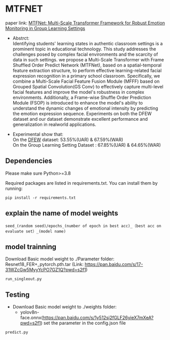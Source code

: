 
# MTFNET
paper link: [MTFNet: Multi-Scale Transformer Framework for Robust Emotion Monitoring in Group Learning Settings](http://www.apsipa2024.org/files/papers/78.pdf)
- Abstrct:   
Identifying students' learning states in authentic classroom settings is a prominent topic in educational technology.
This study addresses the challenges posed by complex facial environments and the scarcity of data in such settings. 
we propose a Multi-Scale Transformer with Frame Shuffled Order Predict Network (MTFNet), based on a spatial-temporal feature
extraction structure, to perform effective learning-related facial expression recognition in a primary school classroom. Specifically,
we combine a Multi-Scale Facial Feature Fusion Module (MFFF) based on Grouped Spatial Convolution(GS Conv) to effectively
capture multi-level facial features and improve the model's robustness in complex environments. Additionally, a Frame-wise 
Shuffle Order Prediction Module (FSOP) is introduced to enhance the model's ability to understand the dynamic changes of
emotional intensity by predicting the emotion expression sequence. Experiments on both the DFEW dataset and our dataset
demonstrate excellent performance and generalization in realworld applications.

- Experimental show that:  
On the [DFEW](https://dfew-dataset.github.io/) dataset: 53.55%(UAR) & 67.59%(WAR)  
On the Group Learning Setting Dataset : 67.85%(UAR) & 64.65%(WAR)

## Dependencies

Please make sure Python>=3.8

Required packages are listed in requirements.txt. You can install them by running:

```
pip install -r requirements.txt
```
## explain the name of model weights
```
seed_(random seed)/epochs_(number of epoch in best acc)_（best acc on evaluate set）_(model name)
```
## model trainning  
Download Basic model weight to ./Parameter folder:  
Resnet18_FER+_pytorch.pth.tar (Link: https://pan.baidu.com/s/17-31WZcGw5MyyYcPO7GZ1Q?pwd=s2f1)
```
run_singleout.py 
```

## Testing
- Download Basic model weight to ./weights folder:  
  - yolov8n-face.onnx(https://pan.baidu.com/s/1y512sj2fGLF26yieX7mXeA?pwd=s2f1)
set the parameter in the config.json file
```
predict.py  
```

